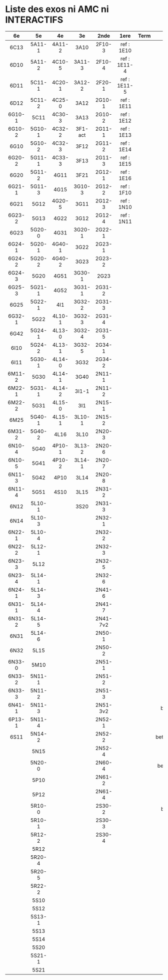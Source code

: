 # Liste des exos ni AMC ni INTERACTIFS

|6e|5e|4e|3e|2nde|1ere|Term|Reste|
|:-:|:-:|:-:|:-:|:-:|:-:|:-:|:-:|
|6C13|5A11-1|4A11-2|3A10|2F10-3|ref : 1E10||MG32_3F13|
|6D10|5A11-2|4C10-5|3A11-3|2F10-4|ref : 1E11-4||CM020|
|6D11|5C11-1|4C20-1|3A12-2|2F20-1|ref : 1E11-5||CM021|
|6D12|5C11-2|4C25-0|3A12|2G10-1|ref : 1E11||ExC100|
|6G10-1|5C11|4C30-3|3A13|2G10-2|ref : 1E12||HPC100|
|6G10-2|5G10-1|4C32-2|3F1-act|2G11-1|ref : 1E13||PEA11-1|
|6G10|5G10-2|4C32-3|3F12|2G11-2|ref : 1E14||PEA11|
|6G20-2|5G11-1|4C33-3|3F13|2G11-3|ref : 1E15||PEA12|
|6G20|5G11-2|4G11|3F21|2G12-1|ref : 1E16||PEA13|
|6G21-1|5G11-3|4G15|3G10-3|2G12-2|ref : 1F10||PEG20|
|6G21|5G12|4G20-5|3G11|2G12-3|ref : 1N10||PEG21|
|6G23-2|5G13|4G22|3G12|2G12-4|ref : 1N11||PEG22|
|6G23|5G20-0|4G31|3G20-1|2G22-1|||PEG23|
|6G24-1|5G20-1|4G40-1|3G22|2G23-1|||PEG24|
|6G24-2|5G20-2|4G40-2|3G23|2G23-2|||P003|
|6G24-3|5G20|4G51|3G30-1|2G23|||P004|
|6G25-3|5G21-1|4G52|3G31-1|2G31-2|||P005|
|6G25|5G22-1|4I1|3G32-2|2G31-3|||P006|
|6G32-1|5G22|4L10-1|3G32-3|2G31-4|||P007|
|6G42|5G24-1|4L13-0|3G32-4|2G31-5|||P008|
|6I10|5G24-2|4L13-1|3G32-5|2G34-1|||P009|
|6I11|5G30-1|4L14-0|3G32|2G34-2|||P010|
|6M11-2|5G30|4L14-1|3G40|2N11-1|||P011|
|6M22-1|5G31-1|4L14-2|3I1-1|2N11-2|||P012|
|6M22-2|5G31|4L15-0|3I1|2N15-1|||P013|
|6M25|5G40-1|4L15-1|3L10-1|2N15-2|||P014|
|6M31-2|5G40-2|4L16|3L10|2N20-3|||beta2F31|
|6N10-4|5G40|4P10-1|3L13-2|2N20-6|||beta2N60-X1|
|6N10-5|5G41|4P10-2|3L14-1|2N20-7|||beta2N60-X2|
|6N11-3|5G42|4P10|3L14|2N20-8|||beta3F23|
|6N11-4|5G51|4S10|3L15|2N31-2|||beta3G15|
|6N12|5L10-1||3S20|2N31-3|||beta3G41|
|6N14|5L10-3|||2N32-1|||beta3s21|
|6N22-1|5L10-4|||2N32-2|||beta4C31|
|6N22-2|5L12-1|||2N32-3|||beta4G20-3|
|6N23-3|5L12|||2N32-5|||beta4G20-4|
|6N23-4|5L14-1|||2N32-6|||beta6C33-1|
|6N24-1|5L14-3|||2N41-6|||beta6test2|
|6N31-1|5L14-4|||2N41-7|||beta6test2021|
|6N31-2|5L14-5|||2N41-7v2|||betaAsymptotesObliques|
|6N31|5L14-6|||2N50-1|||betaEqCarreDansC|
|6N32|5L15|||2N50-2|||betaEqValAbs|
|6N33-0|5M10|||2N51-1|||betaEquationsLog|
|6N33-2|5N11-1|||2N51-2|||betaExo3d|
|6N33-3|5N11-2|||2N51-3|||betaExoSimpleMatthieu|
|6N41-1|5N11-3|||2N51-3v2|||betaModele10_simple_question-reponse|
|6P13-1|5N11-4|||2N52-1|||betaModele11_parametrable|
|6S11|5N14-2|||2N52-2|||betaModele20_plusieurs_types_de_questions|
||5N15|||2N52-4|||betaModele21_parametrables|
||5N20-0|||2N60-4|||betaModele30_constructions_géométriques|
||5P10|||2N61-2|||betaModele31_parametrables|
||5P12|||2N61-4|||betaModele40_tableau_proportionnalite|
||5R10-0|||2S30-2|||betaModele41_tableau_signes_variations|
||5R10-1|||2S30-3|||betaProbaAouB|
||5R12-2|||2S30-4|||betaProbabilites|
||5R12||||||betaPuissances|
||5R20-4||||||betaSpline|
||5R20-5||||||betaSys2x2CombLin|
||5R22-2||||||betaTracerParabole|
||5S10||||||betarotation3d|
||5S12||||||moule_a_exo_mathalea|
||5S13-1||||||moule_a_exo_mathalea2d|
||5S13||||||c3C10-2|
||5S14||||||c3N10|
||5S20||||||c3N23|
||5S21-1|||||||
||5S21|||||||
